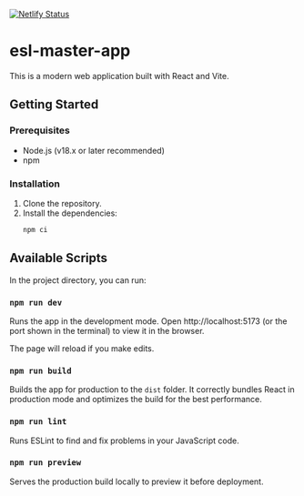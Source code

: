[![Netlify Status](https://api.netlify.com/api/v1/badges/d769c4a8-593e-44c7-a5a0-10ac2f781f1f/deploy-status)](https://app.netlify.com/sites/eslpathway/deploys)
# esl-master-app

This is a modern web application built with React and Vite.

## Getting Started

### Prerequisites

*   Node.js (v18.x or later recommended)
*   npm

### Installation

1.  Clone the repository.
2.  Install the dependencies:
    ```sh
    npm ci
    ```

## Available Scripts

In the project directory, you can run:

### `npm run dev`

Runs the app in the development mode.
Open http://localhost:5173 (or the port shown in the terminal) to view it in the browser.

The page will reload if you make edits.

### `npm run build`

Builds the app for production to the `dist` folder.
It correctly bundles React in production mode and optimizes the build for the best performance.

### `npm run lint`

Runs ESLint to find and fix problems in your JavaScript code.

### `npm run preview`

Serves the production build locally to preview it before deployment.
